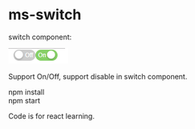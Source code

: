 # ms-switch

switch component:

![image](https://github.com/xdyang1986/readmeImage/blob/master/ms-switch-on-off.png)

Support On/Off, support disable in switch component.


npm install  
npm start


Code is for react learning.
